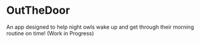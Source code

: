 # OutTheDoor
An app designed to help night owls wake up and get through their morning routine on time! (Work in Progress)
